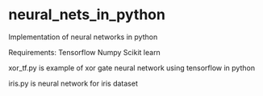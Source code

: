 # neural_nets_in_python
Implementation of neural networks in python 

Requirements:
Tensorflow
Numpy
Scikit learn

xor_tf.py is example of xor gate neural network using tensorflow in python

iris.py is neural network for iris dataset
